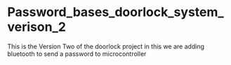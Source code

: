 # Password_bases_doorlock_system_verison_2
This is the Version Two of the doorlock project in this we are adding bluetooth to send a password to microcontroller 
